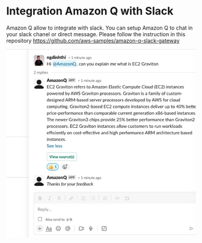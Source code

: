 #  Integration Amazon Q with Slack
Amazon Q allow to integrate with slack. You can setup Amazon Q to chat in your slack chanel or direct message. Please follow the instruction in this repository https://github.com/aws-samples/amazon-q-slack-gateway

![](/4-Integrate-Slack/images/img1.jpeg)
